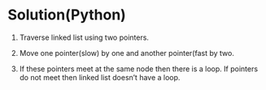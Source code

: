 # Solution(Python)

1. Traverse linked list using two pointers.

2. Move one pointer(slow) by one and another pointer(fast by two.

3. If these pointers meet at the same node then there is a loop. If pointers do not meet then linked list doesn’t have a loop.